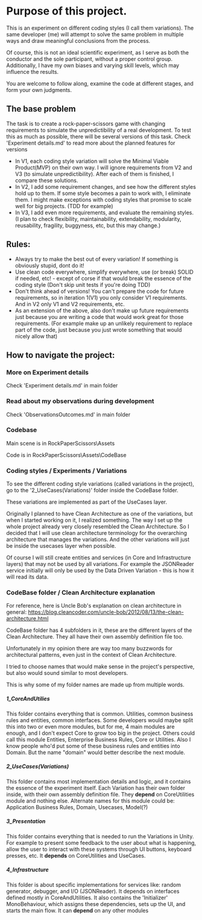# Purpose of this project.

This is an experiment on different coding styles (I call them variations). The same developer (me) will attempt to solve the same problem in multiple ways and draw meaningful conclusions from the process.

Of course, this is not an ideal scientific experiment, as I serve as both the conductor and the sole participant, without a proper control group. Additionally, I have my own biases and varying skill levels, which may influence the results.

You are welcome to follow along, examine the code at different stages, and form your own judgments.

## The base problem

The task is to create a rock-paper-scissors game with changing requirements to simulate the unpredictibility of a real development. 
To test this as much as possible, there will be several versions of this task.
Check 'Experiment details.md' to read more about the planned features for versions

* In V1, each coding style variation will solve the Minimal Viable Product(MVP) on their own way. I will ignore requirements from V2 and V3 (to simulate unpredictibility). After each of them is finished, I compare these solutions.
* In V2, I add some requirement changes, and see how the different styles hold up to them. If some style becomes a pain to work with, I eliminate them. I might make exceptions with coding styles that promise to scale well for big projects. (TDD for example)
* In V3, I add even more requirements, and evaluate the remaining styles. (I plan to check flexibility, maintainability, extendability, modularity, reusability, fragility, buggyness, etc, but this may change.)

## Rules: 
* Always try to make the best out of every variation! If something is obviously stupid, dont do it! 
* Use clean code everywhere, simplify everywhere, use (or break) SOLID if needed, etc! - except of corse if that would break the essence of the coding style (Don't skip unit tests if you're doing TDD)
* Don't think ahead of versions! You can't prepare the code for future requirements, so in iteration 1(V1) you only consider V1 requirements. And in V2 only V1 and V2 requirements, etc.
* As an extension of the above, also don't make up future requirements just because you are writing a code that would work great for those requirements. (For example make up an unlikely requirement to replace part of the code, just because you just wrote something that would nicely allow that)

## How to navigate the project:

### More on Experiment details

Check 'Experiment details.md' in main folder

### Read about my observations during development

Check 'ObservationsOutcomes.md' in main folder

### Codebase

Main scene is in RockPaperScissors\Assets

Code is in RockPaperScissors\Assets\CodeBase

### Coding styles / Experiments / Variations
To see the different coding style variations (called variations in the project), go to the '2_UseCases(Variations)' folder inside the CodeBase folder. 

These variations are implemented as part of the UseCases layer. 

Originally I planned to have Clean Architecture as one of the variations, but when I started working on it, I realized something. 
The way I set up the whole project already very closely resembled the Clean Architecture. 
So I decided that I will use clean architecture terminology for the overarching architecture that manages the variations.
And the other variations will just be inside the usecases layer when possible.

Of course I will still create entities and services (in Core and Infrastructure layers) that may not be used by all variations. 
For example the JSONReader service initially will only be used by the Data Driven Variation - this is how it will read its data.

### CodeBase folder / Clean Architecture explanation

For reference, here is Uncle Bob's explanation on clean architecture in general: https://blog.cleancoder.com/uncle-bob/2012/08/13/the-clean-architecture.html

CodeBase folder has 4 subfolders in it, these are the different layers of the Clean Architecture. They all have their own assembly definition file too.

Unfortunately in my opinion there are way too many buzzwords for architectural patterns, even just in the context of Clean Architecture. 

I tried to choose names that would make sense in the project's perspective, but also would sound similar to most developers. 

This is why some of my folder names are made up from multiple words.

##### 1_CoreAndUtilies
This folder contains everything that is common. Utilities, common business rules and entities, common interfaces. 
Some developers would maybe split this into two or even more modules, but for me, 4 main modules are enough, and I don't expect Core to grow too big in the project.
Others could call this module Entities, Enterprise Business Rules, Core or Utilities. Also I know people who'd put some of these business rules and entities into Domain. 
But the name "domain" would better describe the next module.

##### 2_UseCases(Variations)
This folder contains most implementation details and logic, and it contains the essence of the experiment itself.
Each Variation has their own folder inside, with their own assembly definition file. They **depend** on CoreUtilities module and nothing else.
Alternate names for this module could be: Application Business Rules, Domain, Usecases, Model(?)

##### 3_Presentation
This folder contains everything that is needed to run the Variations in Unity. 
For example to present some feedback to the user about what is happening, allow the user to interact with these systems through UI buttons, keyboard presses, etc.
It **depends** on CoreUtilities and UseCases.

##### 4_Infrastructure
This folder is about specific implementations for services like: random generator, debugger, and I/O (JSONReader). It depends on interfaces defined mostly in CoreAndUtilities. 
It also contains the 'Initializer' MonoBehaviour, which assigns these dependencies, sets up the UI, and starts the main flow.
It can **depend** on any other modules